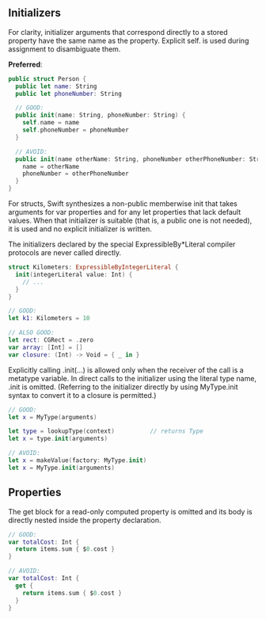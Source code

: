 ## Initializers

For clarity, initializer arguments that correspond directly to a stored property have the same name as the property. Explicit self. is used during assignment to disambiguate them.

**Preferred**:
```swift
public struct Person {
  public let name: String
  public let phoneNumber: String

  // GOOD:
  public init(name: String, phoneNumber: String) {
    self.name = name
    self.phoneNumber = phoneNumber
  }

  // AVOID:
  public init(name otherName: String, phoneNumber otherPhoneNumber: String) {
    name = otherName
    phoneNumber = otherPhoneNumber
  }
}
```

For structs, Swift synthesizes a non-public memberwise init that takes arguments for var properties and for any let properties that lack default values. When that initializer is suitable (that is, a public one is not needed), it is used and no explicit initializer is written.

The initializers declared by the special ExpressibleBy*Literal compiler protocols are never called directly.

```swift 
struct Kilometers: ExpressibleByIntegerLiteral {
  init(integerLiteral value: Int) {
    // ...
  }
}

// GOOD:
let k1: Kilometers = 10  

// ALSO GOOD:                        
let rect: CGRect = .zero
var array: [Int] = []
var closure: (Int) -> Void = { _ in }
```

Explicitly calling .init(...) is allowed only when the receiver of the call is a metatype variable. In direct calls to the initializer using the literal type name, .init is omitted. (Referring to the initializer directly by using MyType.init syntax to convert it to a closure is permitted.)

```swift 
// GOOD:
let x = MyType(arguments)

let type = lookupType(context)			// returns Type
let x = type.init(arguments)

// AVOID:
let x = makeValue(factory: MyType.init)
let x = MyType.init(arguments)
```
## Properties
The get block for a read-only computed property is omitted and its body is directly nested inside the property declaration.

```swift 
// GOOD:
var totalCost: Int {
  return items.sum { $0.cost }
}

// AVOID:
var totalCost: Int {
  get {
    return items.sum { $0.cost }
  }
}
```
